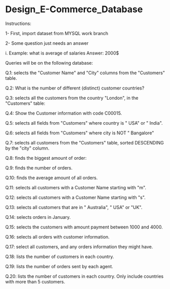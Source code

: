 # Design_E-Commerce_Database

Instructions: 

1-	First, import dataset from MYSQL work branch 

2-	Some question just needs an answer 

i.	Example: what is average of salaries 
    Answer: 2000$

Queries will be on the following database: 

Q.1: selects the "Customer Name" and "City" columns from the "Customers" table.

Q.2: What is the number of different (distinct) customer countries? 

Q.3: selects all the customers from the country "London", in the "Customers" table:

Q.4: Show the Customer information with code C00015.

Q.5: selects all fields from "Customers" where country is " USA" or " India".

Q.6: selects all fields from "Customers" where city is NOT " Bangalore"

Q.7: selects all customers from the "Customers" table, sorted DESCENDING by the "city" column.

Q.8: finds the biggest amount of order:

Q.9: finds the number of orders.

Q.10: finds the average amount of all orders.

Q.11: selects all customers with a Customer Name starting with "m".

Q.12: selects all customers with a Customer Name starting with "s".

Q.13: selects all customers that are in " Australia", " USA" or "UK".

Q.14: selects orders in January.

Q.15: selects the customers with amount payment between 1000 and 4000.

Q.16: selects all orders with customer information.

Q.17: select all customers, and any orders information they might have.

Q.18: lists the number of customers in each country.

Q.19: lists the number of orders sent by each agent.

Q.20:  lists the number of customers in each country. Only include countries with more than 5 customers.
